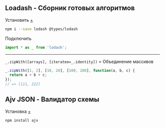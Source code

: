 ## Loadash - Сборник готовых алгоритмов

Установить [+](https://www.cdnpkg.com/lodash.js/file/lodash.min.js/?id=51175)

```bash
npm i --save lodash @types/lodash 
```

Подключить

```ts
import * as _ from 'lodash';
```

---

`_.zipWith([arrays], [iteratee=_.identity])` =  Объединение массивов

```ts
_.zipWith([1, 2], [10, 20], [100, 200], function(a, b, c) {
  return a + b + c;
});
// => [111, 222]
```

## Ajv JSON  - Валидатор схемы

Установка [+](https://ajv.js.org/guide/getting-started.html)

```bash
npm install ajv
```
